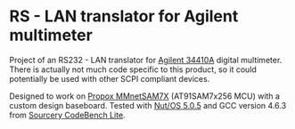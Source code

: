 RS - LAN translator for Agilent multimeter
==========================================

Project of an RS232 - LAN translator for [Agilent
34410A](http://www.home.agilent.com/en/pd-692834-pn-34410A/) digital multimeter. There is actually
not much code specific to this product, so it could potentially be used with other SCPI compliant
devices.

Designed to work on [Propox MMnetSAM7X](http://www.propox.com/products/t_208.html) (AT91SAM7x256
MCU) with a custom design baseboard. Tested with [Nut/OS 5.0.5](http://www.ethernut.de/) and GCC
version 4.6.3 from [Sourcery CodeBench
Lite](http://www.mentor.com/embedded-software/sourcery-tools/sourcery-codebench/overview/).
